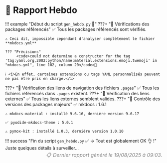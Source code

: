 # 📝 Rapport Hebdo

<!--
    ####################################################################################################################

    ATTENTION: Ne pas modifier ce fichier, car il est généré automatiquement par `resources/auto/gen_hebdo.py` chaque semaine 
    
    ####################################################################################################################
-->

!!! example "Début du script `gen_hebdo.py` 🚀"
???+ "🧾 Vérifications des packages référencés"
    ✅ Tous les packages référencés sont vérifiés.

    ⚠️ Ceci dit, impossible cependant d'analyser complètement le fichier **mkdocs.yml**
    
    ??? "Précisions"
         <code>could not determine a constructor for the tag 'tag:yaml.org,2002:python/name:material.extensions.emoji.twemoji' in "mkdocs.yml", line 102, column 20</code>
    ℹ️ <i>En effet, certaines extensions ou tags YAML personnalisés peuvent ne pas être pris en charge.</i>

???+ "🔗 Vérification des liens de navigation des fichiers `.pages`"
    ✅ Tous les fichiers référencés dans `.pages` existent.
???+ "🔗 Vérification des liens externes"
    ✅ Tous les liens externes semblent valides.
???+ "🔢 Contrôle des versions des packages majeurs"
    ✅ mkdocs : 1.6.1

    ⚠️ mkdocs-material : installé 9.6.16, dernière version 9.6.17

    ✅ pyodide-mkdocs-theme : 5.0.1

    ⚠️ pymox-kit : installé 1.0.3, dernière version 1.0.10

!!! success "Fin du script `gen_hebdo.py` ✅ → Tout est globalement OK 👌 !"        
    Juste quelques détails à surveiller...

<div style='text-align: right; color: gray; font-size: 16px; line-height: 0;'>📋 <span style='font-style: italic;'>Dernier rapport généré le 19/08/2025 à 09:03</span>.</div>
